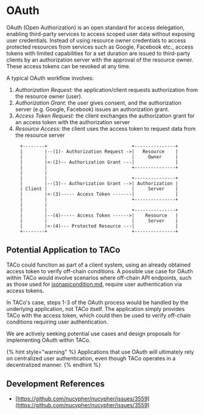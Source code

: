 # OAuth

OAuth (Open Authorization) is an open standard for access delegation, enabling third-party services to access scoped user data without exposing user credentials. Instead of using resource owner credentials to access protected resources from services such as Google, Facebook etc., access tokens with limited capabilities for a set duration are issued to third-party clients by an authorization server with the approval of the resource owner.  These access tokens can be revoked at any time.

A typical OAuth workflow involves:

1. _Authorization Request:_ the application/client requests authorization from the resource owner (user).
2. _Authorization Grant:_ the user gives consent, and the authorization server (e.g. Google, Facebook) issues an authorization grant.
3. _Access Token Request:_ the client exchanges the authorization grant for an access token with the authorization server
4. _Resource Access:_ the client uses the access token to request data from the resource server

```
     +--------+                               +---------------+
     |        |--(1)- Authorization Request ->|   Resource    |
     |        |                               |     Owner     |
     |        |<-(2)-- Authorization Grant ---|               |
     |        |                               +---------------+
     |        |
     |        |                               +---------------+
     |        |--(3)-- Authorization Grant -->| Authorization |
     | Client |                               |     Server    |
     |        |<-(3)----- Access Token -------|               |
     |        |                               +---------------+
     |        |
     |        |                               +---------------+
     |        |--(4)----- Access Token ------>|    Resource   |
     |        |                               |     Server    |
     |        |<-(4)--- Protected Resource ---|               |
     +--------+                               +---------------+
```

## Potential Application to TACo

TACo could function as part of a client system, using an already obtained access token to verify off-chain conditions. A possible use case for OAuth within TACo would involve scenarios where off-chain API endpoints, such as those used for [jsonapicondition.md](jsonapicondition.md "mention"), require user authentication via access tokens.

In TACo's case, steps 1-3 of the OAuth process would be handled by the underlying application, not TACo itself. The application simply provides TACo with the access token, which could then be used to verify off-chain conditions requiring user authentication.

We are actively seeking potential use cases and design proposals for implementing OAuth within TACo.

{% hint style="warning" %}
Applications that use OAuth will ultimately rely on centralized user authentication, even though TACo operates in a decentralized manner.
{% endhint %}

## Development References

* [https://github.com/nucypher/nucypher/issues/3559](https://github.com/nucypher/nucypher/issues/3559)

